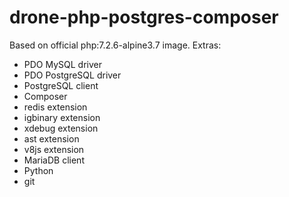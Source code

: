 # drone-php-postgres-composer

Based on official php:7.2.6-alpine3.7 image. Extras:

- PDO MySQL driver
- PDO PostgreSQL driver
- PostgreSQL client
- Composer
- redis extension
- igbinary extension
- xdebug extension
- ast extension
- v8js extension
- MariaDB client
- Python
- git
